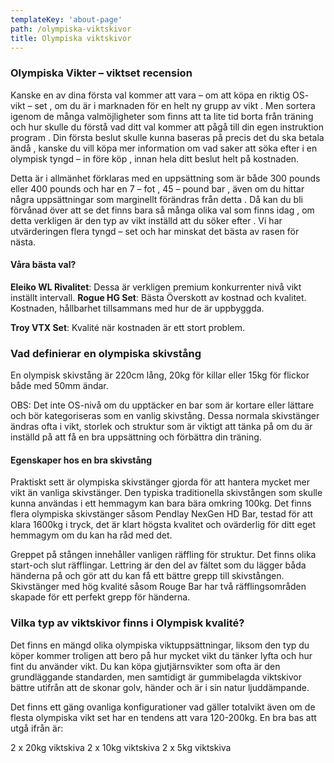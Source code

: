```yaml
---
templateKey: 'about-page'
path: /olympiska-viktskivor
title: Olympiska viktskivor 
---
```

### Olympiska Vikter – viktset recension

Kanske en av dina första val kommer att vara – om att köpa en riktig OS- vikt – set , om du är i marknaden för en helt ny grupp av vikt . Men sortera igenom de många valmöjligheter som finns att ta lite tid borta från träning och hur skulle du förstå vad ditt val kommer att pågå till din egen instruktion program . Din första beslut skulle kunna baseras på precis det du ska betala ändå , kanske du vill köpa mer information om vad saker att söka efter i en olympisk tyngd – in före köp , innan hela ditt beslut helt på kostnaden.

Detta är i allmänhet förklaras med en uppsättning som är både 300 pounds eller 400 pounds och har en 7 – fot , 45 – pound bar , även om du hittar några uppsättningar som marginellt förändras från detta . Då kan du bli förvånad över att se det finns bara så många olika val som finns idag , om detta verkligen är den typ av vikt inställd att du söker efter . Vi har utvärderingen flera tyngd – set och har minskat det bästa av rasen för nästa.

#### Våra bästa val?

**Eleiko WL Rivalitet**: Dessa är verkligen premium konkurrenter nivå vikt inställt intervall.
**Rogue HG Set**: Bästa Överskott av kostnad och kvalitet. Kostnaden, hållbarhet tillsammans med hur de är uppbyggda.

**Troy VTX Set**: Kvalité när kostnaden är ett stort problem.

### Vad definierar en olympiska skivstång
En olympisk skivstång är  220cm lång, 20kg för killar eller 15kg för flickor både med 50mm ändar.

OBS: Det inte OS-nivå om du upptäcker en bar som är kortare eller lättare och bör kategoriseras som en vanlig skivstång. Dessa normala skivstänger ändras ofta i vikt, storlek och struktur som är viktigt att tänka på om du är inställd på att få en bra uppsättning och förbättra din träning. 

#### Egenskaper hos en bra skivstång
Praktiskt sett är olympiska skivstänger gjorda för att hantera mycket mer vikt än vanliga skivstänger. Den typiska traditionella skivstången som skulle kunna användas i ett hemmagym kan bara bära omkring 100kg. Det finns flera olympiska skivstänger såsom Pendlay NexGen HD Bar, testad för att klara 1600kg i tryck, det är klart högsta kvalitet och ovärderlig för ditt eget hemmagym om du kan ha råd med det.

Greppet på stången innehåller vanligen räffling för struktur. Det finns olika start-och slut räfflingar. Lettring är den del av fältet som du lägger båda händerna på och gör att du kan få ett bättre grepp till skivstången. Skivstänger med hög kvalité såsom Rouge Bar har två räfflingsområden skapade för ett perfekt grepp för händerna.

### Vilka typ av viktskivor finns i Olympisk kvalité?
Det finns en mängd olika olympiska viktuppsättningar, liksom den typ du köper kommer troligen att bero på hur mycket vikt du tänker lyfta och hur fint du använder vikt. Du kan köpa gjutjärnsvikter som ofta är den grundläggande standarden, men samtidigt är gummibelagda viktskivor bättre utifrån att de skonar golv, händer och är i sin natur ljuddämpande.

Det finns ett gäng ovanliga konfigurationer vad gäller totalvikt även om de flesta olympiska vikt set har en tendens att vara 120-200kg. En bra bas att utgå ifrån är:

2 x 20kg viktskiva
2 x 10kg viktskiva
2 x 5kg viktskiva
